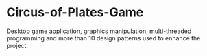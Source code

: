 # Circus-of-Plates-Game
Desktop game application, graphics manipulation, multi-threaded programming and more than 10 design patterns used to enhance the project.
